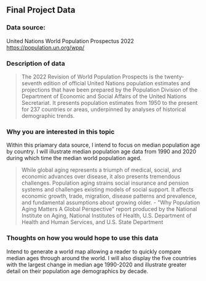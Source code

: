 ## Final Project Data 

### Data source:
United Nations World Population Prospectus 2022
https://population.un.org/wpp/

### Description of data
> The 2022 Revision of World Population Prospects is the twenty-seventh edition of official United Nations population estimates and projections that have been prepared by the Population Division of the Department of Economic and Social Affairs of the United Nations Secretariat. It presents population estimates from 1950 to the present for 237 countries or areas, underpinned by analyses of historical demographic trends. 

### Why you are interested in this topic
Within this priamary data source, I intend to focus on median population age by country.  I will illustrate median population age data from 1990 and 2020 during which time the median world population aged.  
> While global aging represents a triumph of medical, social, and economic advances over disease, it also presents tremendous challenges. Population aging strains social insurance and pension systems and challenges existing models of social support. It affects economic growth, trade, migration, disease patterns and prevalence, and fundamental assumptions about growing older. - "Why Population Aging Matters A Global Perspective" report produced by the National Institute on Aging, National Institutes of Health, U.S. Department of Health and Human Services, and U.S. State Department

### Thoughts on how you would hope to use this data
Intend to generate a world map allowing a reader to quickly compare median ages through around the world.  I will also display the five countries with the largest change in median age 1990-2020 and illustrate greater detail on their population age demographics by decade.  

